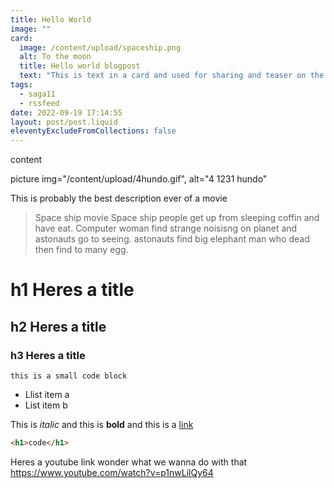 ```yaml
---
title: Hello World
image: ""
card:
  image: /content/upload/spaceship.png
  alt: To the moon
  title: Hello world blogpost
  text: "This is text in a card and used for sharing and teaser on the site. "
tags:
  - saga11
  - rssfeed
date: 2022-09-19 17:14:55
layout: post/post.liquid
eleventyExcludeFromCollections: false
---
```


content

picture img="/content/upload/4hundo.gif", alt="4 1231 hundo"

This is probably the best description ever of a movie

> Space ship movie
> Space ship people get up from sleeping coffin and have eat.
> Computer woman find strange noisisng on planet and astonauts go to seeing. astonauts find big elephant man who dead then find to many egg.

# h1 H﻿eres a title

## h2 H﻿eres a title

### h3 H﻿eres a title

`this is a small code block`

- Llist item a
- List item b

This is _italic_ and this is **bold** and this is a [link](https://saga11.dev)

```html
<h1>code</h1>
```

Heres a youtube link wonder what we wanna do with that
https://www.youtube.com/watch?v=p1nwLilQy64
